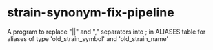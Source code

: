 # strain-synonym-fix-pipeline

A program to replace "||" and "," separators into ; in ALIASES table for aliases of type 'old_strain_symbol' and 'old_strain_name'